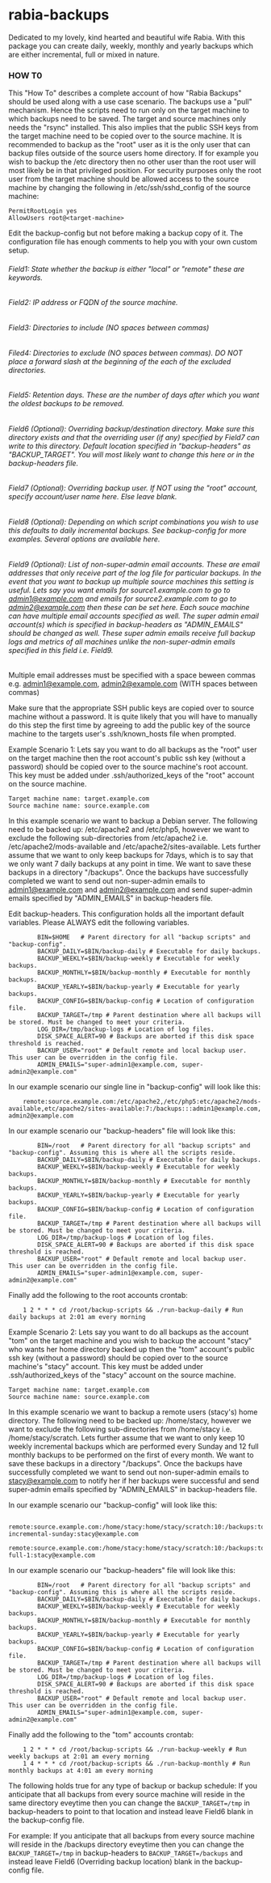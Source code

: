 rabia-backups
=============

Dedicated to my lovely, kind hearted and beautiful wife Rabia. With this package you can create daily, weekly, monthly and yearly backups which are either incremental, full or mixed in nature.

### HOW T0

This "How To" describes a complete account of how "Rabia Backups" should be used along with a use case scenario.
The backups use a "pull" mechanism. Hence the scripts need to run only on the target machine to which backups need to be saved.
The target and source machines only needs the "rsync" installed.
This also implies that the public SSH keys from the target machine need to be copied over to the source machine.
It is recommended to backup as the "root" user as it is the only user that can backup files outside of the source users home directory.
If for example you wish to backup the /etc directory then no other user than the root user will most likely be in that privileged position. For security purposes only the root user from the target machine should be allowed access to the source machine by changing the following in /etc/ssh/sshd_config of the source machine:
	
	PermitRootLogin yes
	AllowUsers root@<target-machine>
	
Edit the backup-config but not before making a backup copy of it. The configuration file has enough comments to help you with your own custom setup.
###### Field1: State whether the backup is either "local" or "remote" these are keywords.

######	Field2: IP address or FQDN of the source machine.

######	Field3: Directories to include (NO spaces between commas)

######	Filed4: Directories to exclude (NO spaces between commas). DO NOT place a forward slash at the beginning of the each of the excluded directories.

######	Field5:	Retention days. These are the number of days after which you want the oldest backups to be removed.

######	Field6 (Optional): Overriding backup/destination directory. Make sure this directory exists and that the overriding user (if any) specified by Field7 can write to this directory. Default location specified in "backup-headers" as "BACKUP_TARGET". You will most likely want to change this here or in the backup-headers file.

######	Field7 (Optional): Overriding backup user. If NOT using the "root" account, specify account/user name here. Else leave blank.

######	Field8 (Optional): Depending on which script combinations you wish to use this defaults to daily incremental backups. See backup-config for more examples. Several options are available here.

######	Field9 (Optional): List of non-super-admin email accounts. These are email addresses that only receive part of the log file for particular backups. In the event that you want to backup up multiple source machines this setting is useful. Lets say you want emails for source1.example.com to go to admin1@example.com and emails for source2.example.com to go to admin2@example.com then these can be set here. Each souce machine can have multiple email accounts specified as well. The super admin email account(s) which is specified in backup-headers as "ADMIN_EMAILS" should be changed as well. These super admin emails receive full backup logs and metrics of all machines unlike the non-super-admin emails specified in this field i.e. Field9.
Multiple email addresses must be specified with a space beween commas e.g. admin1@example.com, admin2@example.com (WITH spaces between commas)

Make sure that the appropriate SSH public keys are copied over to source machine without a password. It is quite likely that you will have to manually do this step the first time by agreeing to add the public key of the source machine to the targets user's .ssh/known_hosts file when prompted.

Example Scenario 1:
	Lets say you want to do all backups as the "root" user on the target machine then the root account's public ssh key (without a password) should be copied over to the source machine's root account. This key must be added under .ssh/authorized_keys of the "root" account on the source machine.

	Target machine name: target.example.com
	Source machine name: source.example.com

In this example scenario we want to backup a Debian server. The following need to be backed up: /etc/apache2 and /etc/php5, however we want to exclude the following sub-directories from /etc/apache2 i.e. /etc/apache2/mods-available and /etc/apache2/sites-available. Lets further assume that we want to only keep backups for 7days, which is to say that we only want 7 daily backups at any point in time. We want to save these backups in a directory "/backups". Once the backups have successfully completed we want to send out non-super-admin emails to admin1@example.com and admin2@example.com and send super-admin emails specified by "ADMIN_EMAILS"
in backup-headers file.

Edit backup-headers. This configuration holds all the important default variables. Please ALWAYS edit the following variables.
```
		BIN=$HOME 	# Parent directory for all "backup scripts" and "backup-config".
		BACKUP_DAILY=$BIN/backup-daily # Executable for daily backups.
		BACKUP_WEEKLY=$BIN/backup-weekly # Executable for weekly backups.
		BACKUP_MONTHLY=$BIN/backup-monthly # Executable for monthly backups.
		BACKUP_YEARLY=$BIN/backup-yearly # Executable for yearly backups.
		BACKUP_CONFIG=$BIN/backup-config # Location of configuration file.
		BACKUP_TARGET=/tmp # Parent destination where all backups will be stored. Must be changed to meet your criteria.
		LOG_DIR=/tmp/backup-logs # Location of log files.
		DISK_SPACE_ALERT=90 # Backups are aborted if this disk space threshold is reached.
		BACKUP_USER="root" # Default remote and local backup user. This user can be overridden in the config file.
		ADMIN_EMAILS="super-admin1@example.com, super-admin2@example.com"
```

In our example scenario our single line in "backup-config" will look like this:
```
	remote:source.example.com:/etc/apache2,/etc/php5:etc/apache2/mods-available,etc/apache2/sites-available:7:/backups:::admin1@example.com, admin2@example.com
```

In our example scenario our "backup-headers" file will look like this:
```
		BIN=/root   # Parent directory for all "backup scripts" and "backup-config". Assuming this is where all the scripts reside.
        BACKUP_DAILY=$BIN/backup-daily # Executable for daily backups.
        BACKUP_WEEKLY=$BIN/backup-weekly # Executable for weekly backups.
        BACKUP_MONTHLY=$BIN/backup-monthly # Executable for monthly backups.
        BACKUP_YEARLY=$BIN/backup-yearly # Executable for yearly backups.
        BACKUP_CONFIG=$BIN/backup-config # Location of configuration file.
        BACKUP_TARGET=/tmp # Parent destination where all backups will be stored. Must be changed to meet your criteria.
        LOG_DIR=/tmp/backup-logs # Location of log files.
        DISK_SPACE_ALERT=90 # Backups are aborted if this disk space threshold is reached.
        BACKUP_USER="root" # Default remote and local backup user. This user can be overridden in the config file.
        ADMIN_EMAILS="super-admin1@example.com, super-admin2@example.com"
```

Finally add the following to the root accounts crontab:
```
	1 2 * * * cd /root/backup-scripts && ./run-backup-daily # Run daily backups at 2:01 am every morning
```

Example Scenario 2:
	Lets say you want to do all backups as the account "tom" on the target machine and you wish to backup the account "stacy" who wants her home directory backed up then the "tom" account's public ssh key (without a password) should be copied over to the source machine's "stacy" account. This key must be added under .ssh/authorized_keys of the "stacy" account on the source machine.

	Target machine name: target.example.com
	Source machine name: source.example.com

In this example scenario we want to backup a remote users (stacy's) home directory. The following need to be backed up: /home/stacy, however we want to exclude the following sub-directories from /home/stacy i.e. /home/stacy/scratch. Lets further assume that we want to only keep 10 weekly incremental backups which are performed every Sunday and 12 full monthly backups to be performed on the first of every month. We want to save these backups in a directory "/backups". Once the backups have successfully completed we want to send out non-super-admin emails to stacy@example.com to notify her if her backups were successful and send super-admin emails specified by "ADMIN_EMAILS" in backup-headers file.

In our example scenario our "backup-config" will look like this:
```
	remote:source.example.com:/home/stacy:home/stacy/scratch:10:/backups:tom:weekly-incremental-sunday:stacy@example.com
	remote:source.example.com:/home/stacy:home/stacy/scratch:10:/backups:tom:monthly-full-1:stacy@example.com
```

In our example scenario our "backup-headers" file will look like this:
```
        BIN=/root   # Parent directory for all "backup scripts" and "backup-config". Assuming this is where all the scripts reside.
        BACKUP_DAILY=$BIN/backup-daily # Executable for daily backups.
        BACKUP_WEEKLY=$BIN/backup-weekly # Executable for weekly backups.
        BACKUP_MONTHLY=$BIN/backup-monthly # Executable for monthly backups.
        BACKUP_YEARLY=$BIN/backup-yearly # Executable for yearly backups.
        BACKUP_CONFIG=$BIN/backup-config # Location of configuration file.
        BACKUP_TARGET=/tmp # Parent destination where all backups will be stored. Must be changed to meet your criteria.
        LOG_DIR=/tmp/backup-logs # Location of log files.
        DISK_SPACE_ALERT=90 # Backups are aborted if this disk space threshold is reached.
        BACKUP_USER="root" # Default remote and local backup user. This user can be overridden in the config file.
        ADMIN_EMAILS="super-admin1@example.com, super-admin2@example.com"
```

Finally add the following to the "tom" accounts crontab:
```
	1 2 * * * cd /root/backup-scripts && ./run-backup-weekly # Run weekly backups at 2:01 am every morning
	1 4 * * * cd /root/backup-scripts && ./run-backup-monthly # Run monthly backups at 4:01 am every morning
```

The following holds true for any type of backup or backup schedule:
	If you anticipate that all backups from every source machine will reside in the same directory eveytime then you can change the `BACKUP_TARGET=/tmp` in backup-headers to point to that location and instead leave Field6 blank in the backup-config file. 

For example:
	If you anticipate that all backups from every source machine will reside in the /backups directory eveytime then you can change the `BACKUP_TARGET=/tmp` in backup-headers to `BACKUP_TARGET=/backups` and instead leave Field6 (Overriding backup location) blank in the backup-config file.
